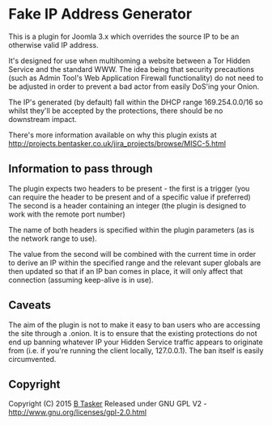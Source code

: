 Fake IP Address Generator
============================

This is a plugin for Joomla 3.x which overrides the source IP to be an otherwise valid IP address.

It's designed for use when multihoming a website between a Tor Hidden Service and the standard WWW. The idea being that security precautions (such as Admin Tool's Web Application Firewall functionality) do not need to be adjusted in order to prevent a bad actor from easily DoS'ing your Onion.

The IP's generated (by default) fall within the DHCP range 169.254.0.0/16 so whilst they'll be accepted by the protections, there should be no downstream impact.

There's more information available on why this plugin exists at http://projects.bentasker.co.uk/jira_projects/browse/MISC-5.html



Information to pass through
----------------------------

The plugin expects two headers to be present - the first is a trigger (you can require the header to be present and of a specific value if preferred)
The second is a header containing an integer (the plugin is designed to work with the remote port number)

The name of both headers is specified within the plugin parameters (as is the network range to use).

The value from the second will be combined with the current time in order to derive an IP within the specified range and the relevant super globals are then updated so that if an IP ban comes in place, it will only affect that connection (assuming keep-alive is in use).


Caveats
--------

The aim of the plugin is not to make it easy to ban users who are accessing the site through a .onion. It is to ensure that the existing protections do not end up banning whatever IP your Hidden Service traffic appears to originate from (i.e. if you're running the client locally, 127.0.0.1). The ban itself is easily circumvented.


Copyright
----------

Copyright (C) 2015 [B Tasker](https://www.bentasker.co.uk)
Released under GNU GPL V2 - http://www.gnu.org/licenses/gpl-2.0.html